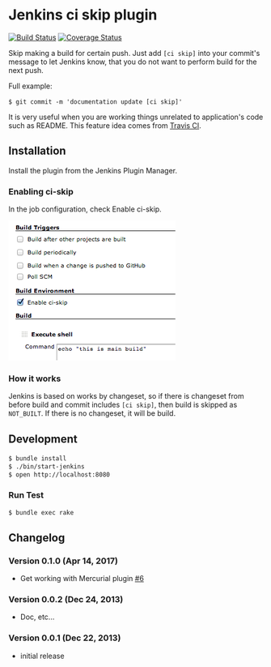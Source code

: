 # Jenkins ci skip plugin

[![Build Status](https://travis-ci.org/banyan/jenkins-ci-skip-plugin.png)](https://travis-ci.org/banyan/jenkins-ci-skip-plugin)
[![Coverage Status](https://coveralls.io/repos/banyan/jenkins-ci-skip-plugin/badge.png)](https://coveralls.io/r/banyan/jenkins-ci-skip-plugin)

Skip making a build for certain push. Just add `[ci skip]` into your commit's message to let Jenkins know, that you do not want to perform build for the next push.

Full example:

```
$ git commit -m 'documentation update [ci skip]'
```

It is very useful when you are working things unrelated to application's code such as README. This feature idea comes from [Travis CI](http://about.travis-ci.org/docs/user/how-to-skip-a-build/).

## Installation

Install the plugin from the Jenkins Plugin Manager.

### Enabling ci-skip

In the job configuration, check Enable ci-skip.

![A Screenshot](docs/enable.png)

### How it works

Jenkins is based on works by changeset, so if there is changeset from before build and commit includes `[ci skip]`, then build is skipped as `NOT_BUILT`.
If there is no changeset, it will be build.

## Development

```
$ bundle install
$ ./bin/start-jenkins
$ open http://localhost:8080
```

### Run Test

```
$ bundle exec rake
```

## Changelog

### Version 0.1.0 (Apr 14, 2017)

* Get working with Mercurial plugin [#6](https://github.com/banyan/jenkins-ci-skip-plugin/pull/6)

### Version 0.0.2 (Dec 24, 2013)

* Doc, etc...

### Version 0.0.1 (Dec 22, 2013)

* initial release
